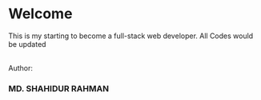 <h1>Welcome</h1>

This is my starting to become a full-stack web developer. All Codes would be updated
<br>
<br>
<div>Author:<h3> MD. SHAHIDUR RAHMAN </h3></div>
